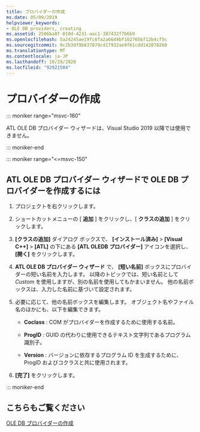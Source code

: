 ```yaml
---
title: プロバイダーの作成
ms.date: 05/09/2019
helpviewer_keywords:
- OLE DB providers, creating
ms.assetid: 2506ba8f-010d-4231-aac1-387432f7b6b9
ms.openlocfilehash: 5a24245ae19fc6fa2a66d4bf102765b712b4cf5c
ms.sourcegitcommit: 9c2b3df9b837879cd17932ae9f61cdd142078260
ms.translationtype: MT
ms.contentlocale: ja-JP
ms.lasthandoff: 10/29/2020
ms.locfileid: "92921504"
---
```

# <a name="creating-the-provider"></a>プロバイダーの作成

::: moniker range="msvc-160"

ATL OLE DB プロバイダー ウィザードは、Visual Studio 2019 以降では使用できません。

::: moniker-end

::: moniker range="<=msvc-150"

## <a name="to-create-an-ole-db-provider-with-the-atl-ole-db-provider-wizard"></a>ATL OLE DB プロバイダー ウィザードで OLE DB プロバイダーを作成するには

1. プロジェクトを右クリックします。

1. ショートカットメニューの [ **追加** ] をクリックし、[ **クラスの追加** ] をクリックします。

1. **[クラスの追加]** ダイアログ ボックスで、 **[インストール済み]** > **[Visual C++]** > **[ATL]** の下にある **[ATL OLEDB プロバイダー]** アイコンを選択し、 **[開く]** をクリックします。

1. **ATL OLE DB プロバイダー ウィザード** で、 **[短い名前]** ボックスにプロバイダーの短い名前を入力します。 以降のトピックでは、短い名前として *Custom* を使用しますが、別の名前を使用してもかまいません。 他の名前ボックスは、入力した名前に基づいて設定されます。

1. 必要に応じて、他の名前ボックスを編集します。 オブジェクト名やファイル名のほかにも、以下を編集できます。

   - **Coclass** : COM がプロバイダーを作成するために使用する名前。

   - **ProgID** : GUID の代わりに使用できるテキスト文字列であるプログラム識別子。

   - **Version** : バージョンに依存するプログラム ID を生成するために、ProgID およびコクラスと共に使用されます。

1. **[完了]** をクリックします。

::: moniker-end

## <a name="see-also"></a>こちらもご覧ください

[OLE DB プロバイダーの作成](../../data/oledb/creating-an-ole-db-provider.md)
